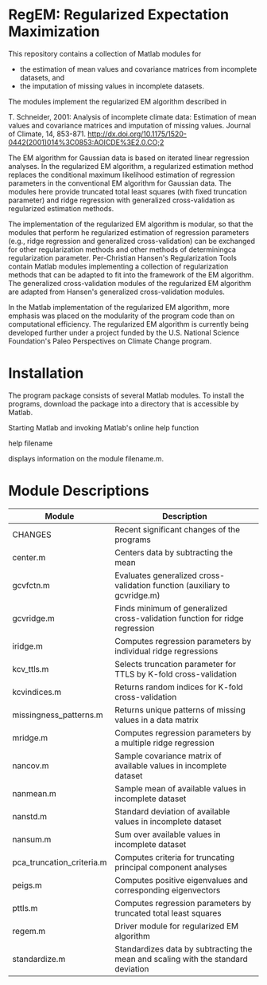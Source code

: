 # RegEM: Regularized Expectation Maximization

This repository contains a collection of Matlab modules for 

- the estimation of mean values and covariance matrices from incomplete datasets, and
- the imputation of missing values in incomplete datasets.

The modules implement the regularized EM algorithm described in

T. Schneider, 2001: Analysis of incomplete climate data: Estimation of mean values and covariance matrices and imputation of missing values. Journal of Climate, 14, 853-871. http://dx.doi.org/10.1175/1520-0442(2001)014%3C0853:AOICDE%3E2.0.CO;2

The EM algorithm for Gaussian data is based on iterated linear regression analyses. In the regularized EM algorithm, a regularized estimation method replaces the conditional maximum likelihood estimation of regression parameters in the conventional EM algorithm for Gaussian data. The modules here provide truncated total least squares (with fixed truncation parameter) and ridge regression with generalized cross-validation as regularized estimation methods.

The implementation of the regularized EM algorithm is modular, so that the modules that perform he regularized estimation of regression parameters (e.g., ridge regression and generalized cross-validation) can be exchanged for other regularization methods and other methods of determiningca regularization parameter. Per-Christian Hansen's Regularization Tools contain Matlab modules implementing a collection of regularization methods that can be adapted to fit into the framework of the EM algorithm. The generalized cross-validation modules of the regularized EM algorithm are adapted from Hansen's generalized cross-validation modules.

In the Matlab implementation of the regularized EM algorithm, more emphasis was placed on the modularity of the program code than on computational efficiency. The regularized EM algorithm is currently being developed further under a project funded by the U.S. National Science Foundation's Paleo Perspectives on Climate Change program.


# Installation

The program package consists of several Matlab modules. To install the programs, download the package into a directory that is accessible by Matlab. 

Starting Matlab and invoking Matlab's online help function

help filename

displays information on the module filename.m.

# Module Descriptions

| Module                  | Description                                                                         |
|-------------------------| ----------------------------------------------------------------------------------- |
| CHANGES                 | Recent significant changes of the programs                                          |
| center.m                | Centers data by subtracting the mean                                                |
| gcvfctn.m               | Evaluates generalized cross-validation function (auxiliary to gcvridge.m)           |
| gcvridge.m              | Finds minimum of generalized cross-validation function for ridge regression         |
| iridge.m                | Computes regression parameters by individual ridge regressions                      |
| kcv_ttls.m              | Selects truncation parameter for TTLS by K-fold cross-validation                    |
| kcvindices.m            | Returns random indices for K-fold cross-validation                                  |
| missingness_patterns.m  | Returns unique patterns of missing values in a data matrix                          |
| mridge.m                | Computes regression parameters by a multiple ridge regression                       |
| nancov.m                | Sample covariance matrix of available values in incomplete dataset                  |
| nanmean.m               | Sample mean of available values in incomplete dataset                               |
| nanstd.m                | Standard deviation of available values in incomplete dataset                        |
| nansum.m                | Sum over available values in incomplete dataset                                     |
| pca_truncation_criteria.m | Computes criteria for truncating principal component analyses                     |
| peigs.m                 | Computes positive eigenvalues and corresponding eigenvectors                        |
| pttls.m                 | Computes regression parameters by truncated total least squares                     |
| regem.m                 | Driver module for regularized EM algorithm                                          |
| standardize.m           | Standardizes data by subtracting the mean and scaling with the standard deviation   |

